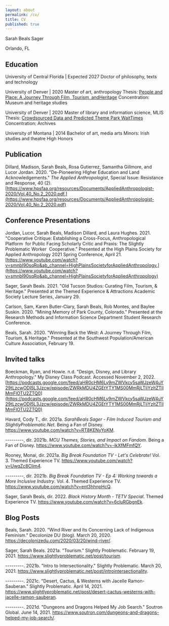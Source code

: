 ```yaml
---
layout: about
permalink: /cv/
title: CV
published: true
---
```


Sarah Beals Sager

Orlando, FL

## Education 

University of Central Florida | Expected 2027
Doctor of philosophy, texts and technology 

University of Denver | 2020
Master of art, anthropology
Thesis: [People and Place: A Journey Through Film, Tourism, andHeritage](https://digitalcommons.du.edu/etd/1725/)
Concentration: Museum and heritage studies

University of Denver | 2020
Master of library and information science, MLIS
Thesis: [Crowdsourced Data and Predicted Theme Park WaitTimes](https://www.sarahbeals.com/capstone)
Concentration: Archives

University of Montana | 2014
Bachelor of art, media arts
Minors: Irish studies and theatre
High Honors

## Publication 

Dillard, Madison, Sarah Beals, Rosa Gutierrez, Samantha Gillmore, and
Lucor Jordan. 2020. "De-Pioneering HIgher Education and Land
Acknowledgements." *The Applied Anthropologist*, Special Issue:
Resistance and Response, 40 (2).
[https://www.hpsfaa.org/resources/Documents/AppliedAnthropologist-2020/Vol.40_No.2_2020.pdf.](https://www.hpsfaa.org/resources/Documents/AppliedAnthropologist-2020/Vol.40_No.2_2020.pdf)

## Conference Presentations 

Jordan, Lucor, Sarah Beals, Madison Dillard, and Laura Hughes. 2021.
"Cooperative Critique: Establishing a Cross-Focus, Anthropological
Platform  for Public Facing Scholarly Critic and Praxis: The Slightly
Problematic Worker  Cooperative." Presented at the High Plains Society
for Applied Anthropology 2021 Spring Conference, April 21.
[https://www.youtube.com/watch?v=smnbI90sqRo&ab_channel=HighPlainsSocietyforAppliedAnthropology.](https://www.youtube.com/watch?v=smnbI90sqRo&ab_channel=HighPlainsSocietyforAppliedAnthropology)

Sager, Sarah Beals. 2021. "Old Tucson Studios: Curating Film, Tourism, &
Heritage." Presented at the Themed Experience & Attractions Academic
Society Lecture Series, January 29.

Carlson, Sam, Karen Butler-Clary, Sarah Beals, Rob Montes, and Baylee
Suskin. 2020. "Mining Memory of Park County, Colorado." Presented at the
Research Methods and Information Science Department Student Research
Conference.

Beals, Sarah. 2020. "Winning Back the West: A Journey Through Film,
Tourism, & Heritage." Presented at the Southwest Population/American
Culture Association, February 19.

## Invited talks 

Boeckman, Ryan, and Howie. n.d. "Design, Disney, and Library
Anthropology." My Disney Class Podcast. Accessed November 2, 2022.
[https://podcasts.google.com/feed/aHR0cHM6Ly9mZWVkcy5saWJzeW4uY29tLzcwODI5L3Jzcw/episode/ZWRkMDU4ZGEtYTY1MS00MmRjLTliYzItZTllMmFlOTU2ZTQ0](https://podcasts.google.com/feed/aHR0cHM6Ly9mZWVkcy5saWJzeW4uY29tLzcwODI5L3Jzcw/episode/ZWRkMDU4ZGEtYTY1MS00MmRjLTliYzItZTllMmFlOTU2ZTQ0)

Havard, Cody T., dir. 2021a. *SarahBeals Sager - Film Induced Tourism
and SlightlyProblematic.Net*. Being a Fan of Disney.
<https://www.youtube.com/watch?v=RT8KENyYoKM>.

---------, dir. 2021b. *MCU Themes, Stories, and Impact on Fandom*.
Being a Fan of Disney. <https://www.youtube.com/watch?v=-ikXfMFmfQY>.

Rooney, Monai, dir. 2021a. *Big Break Foundation TV - Let's Celebrate!*
Vol. 3. Themed Experience TV.
<https://www.youtube.com/watch?v=UwqZc8CIim4>.

---------, dir. 2021b. *Big Break Foundation TV - Ep 4: Working towards
a More Inclusive Industry*. Vol. 4. Themed Experience TV.
<https://www.youtube.com/watch?v=ent3hhnpHcQ>.

Sager, Sarah Beals, dir. 2022. *Black History Month - TETV Special*.
Themed Experience TV. <https://www.youtube.com/watch?v=6cluRGbgnEk>.

## Blog Posts 

Beals, Sarah. 2020. "Wind River and Its Concerning Lack of Indigenous
Feminism." Decolonize DU (blog). March 20, 2020.
https://decolonizedu.com/2020/03/20/wind-river/.

Sager, Sarah Beals. 2021a. "Tourism." Slightly Problematic. February 19,
2021. https://www.slightlyproblematic.net/post/tourism.

---------. 2021b. "Intro to Intersectionality." Slightly Problematic.
March 20, 2021.
https://www.slightlyproblematic.net/post/introintersectionality.

---------. 2021c. "Desert, Cactus, & Westerns with Jacelle
Ramon-Sauberan." Slightly Problematic. April 14, 2021.
https://www.slightlyproblematic.net/post/desert-cactus-westerns-with-jacelle-ramon-sauberan.

---------. 2021d. "Dungeons and Dragons Helped My Job Search." Soutron
Global. June 14, 2021.
https://www.soutron.com/dungeons-and-dragons-helped-my-job-search/.
